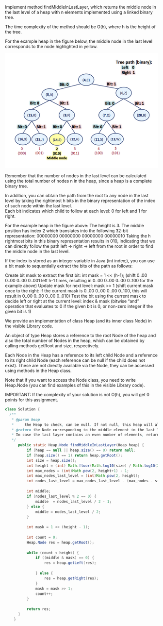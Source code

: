 Implement method findMiddleInLastLayer, which returns the middle node in the last level of a heap with n elements implemented using a linked binary tree.

The time complexity of the method should be O(h), where h is the height of the tree.

For the example heap in the figure below, the middle node in the last level corresponds to the node highlighted in yellow.

![](figure-heap-middlenode-lastlevel.png)

Remember that the number of nodes in the last level can be calculated using the total number of nodes n in the heap, since a heap is a complete binary tree.

In addition, you can obtain the path from the root to any node in the last level by taking the rightmost h bits in the binary representation of the index of such node within the last level.  
Each bit indicates which child to follow at each level: 0 for left and 1 for right.

For the example heap in the figure above:
  The height is 3.
  The middle position has index 2 which translates into the following 32-bit representation: 00000000 00000000 00000000 00000010
  Taking the h rightmost bits in this binary representation results in 010, indicating that we can directly follow the path 
  left -> right -> left from the root in order to find the middle node in the last level.

If the index is stored as an integer variable in Java (int index;), you can use a bit mask to sequentially extract the bits of the path as follows:

  Create bit mask to extract the first bit: int mask = 1 << (h-1); (shift 0..00 0..00 0..00 0..001 left h-1 times, resulting in 0..00 0..00 0..00 0..100 for the example above)
  Update mask for next level: mask >> 1 (shift current mask once to the right: if the current mask is 0..00 0..00 0..00 0..100, this will result in 0..00 0..00 0..00 0..010)
  Test the bit using the current mask to decide left or right at the current level: index & mask (bitwise “and” operation that evaluates to 0 if the given bit is 0, or non-zero integer if the given bit is 1)

We provide an implementation of class Heap (and its inner class Node) in the visible Library code.

An object of type Heap stores a reference to the root Node of the heap and also the total number of Nodes in the heap, which can be obtained by calling methods getRoot and size, respectively.

Each Node in the Heap has a reference to its left child Node and a reference to its right child Node (each reference can be null if the child does not exist). These are not directly available via the Node, they can be accessed using methods in the Heap class.

Note that if you want to access the Node class, you need to write Heap.Node (you can find examples of this in the visible Library code).

IMPORTANT: If the complexity of your solution is not O(h), you will get 0 points for this assignment.

```java
class Solution {
  /**
   * @param heap
   *     the Heap to check, can be null. If not null, this heap will always contain at least one Node.
   * @return the Node corresponding to the middle element in the last layer of the Heap, or null if the Heap is null.
   * In case the last layer contains an even number of elements, returns the element just left of the middle (see test).
   */
	  public static Heap.Node findMiddleInLastLayer(Heap heap) {
		  if (heap == null || heap.size() == 0) return null;
		  if (heap.size() == 1) return heap.getRoot();
		  int size = heap.size();
		  int height = (int) Math.floor(Math.log10(size) / Math.log10(2));
		  int max_nodes = (int)Math.pow(2, height+1) - 1;
		  int max_nodes_last_level = (int)Math.pow(2, height);
		  int nodes_last_level = max_nodes_last_level - (max_nodes - size);
		  
		  int middle;
		  if (nodes_last_level % 2 == 0) {
			  middle  = nodes_last_level / 2 - 1;
		  } else {
			  middle = nodes_last_level / 2;
		  }
		  
		  int mask = 1 << (height - 1);
		  
		  int count = 0;
		  Heap.Node res = heap.getRoot();
		  
		  while (count < height) {
			  if ((middle & mask) == 0) {
				  res = heap.getLeft(res);

			  } else {
				  res = heap.getRight(res);
			  }
			  mask = mask >> 1;
		  	  count++;
		  }
		  
		  return res;
	  }
	}
```

